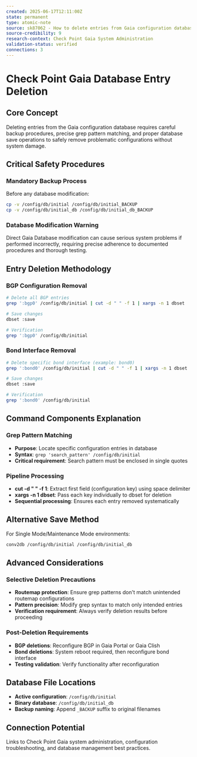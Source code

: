 ```yaml
---
created: 2025-06-17T12:11:00Z
state: permanent
type: atomic-note
source: sk87062 - How to delete entries from Gaia configuration database
source-credibility: 9
research-context: Check Point Gaia System Administration
validation-status: verified
connections: 3
---
```


# Check Point Gaia Database Entry Deletion

## Core Concept
Deleting entries from the Gaia configuration database requires careful backup procedures, precise grep pattern matching, and proper database save operations to safely remove problematic configurations without system damage.

## Critical Safety Procedures

### Mandatory Backup Process
Before any database modification:
```bash
cp -v /config/db/initial /config/db/initial_BACKUP
cp -v /config/db/initial_db /config/db/initial_db_BACKUP
```

### Database Modification Warning
Direct Gaia Database modification can cause serious system problems if performed incorrectly, requiring precise adherence to documented procedures and thorough testing.

## Entry Deletion Methodology

### BGP Configuration Removal
```bash
# Delete all BGP entries
grep ':bgp0' /config/db/initial | cut -d " " -f 1 | xargs -n 1 dbset

# Save changes
dbset :save

# Verification
grep ':bgp0' /config/db/initial
```

### Bond Interface Removal
```bash
# Delete specific bond interface (example: bond0)
grep ':bond0' /config/db/initial | cut -d " " -f 1 | xargs -n 1 dbset

# Save changes
dbset :save

# Verification
grep ':bond0' /config/db/initial
```

## Command Components Explanation

### Grep Pattern Matching
- **Purpose**: Locate specific configuration entries in database
- **Syntax**: `grep 'search_pattern' /config/db/initial`
- **Critical requirement**: Search pattern must be enclosed in single quotes

### Pipeline Processing
- **cut -d " " -f 1**: Extract first field (configuration key) using space delimiter
- **xargs -n 1 dbset**: Pass each key individually to dbset for deletion
- **Sequential processing**: Ensures each entry removed systematically

## Alternative Save Method
For Single Mode/Maintenance Mode environments:
```bash
conv2db /config/db/initial /config/db/initial_db
```

## Advanced Considerations

### Selective Deletion Precautions
- **Routemap protection**: Ensure grep patterns don't match unintended routemap configurations
- **Pattern precision**: Modify grep syntax to match only intended entries
- **Verification requirement**: Always verify deletion results before proceeding

### Post-Deletion Requirements
- **BGP deletions**: Reconfigure BGP in Gaia Portal or Gaia Clish
- **Bond deletions**: System reboot required, then reconfigure bond interface
- **Testing validation**: Verify functionality after reconfiguration

## Database File Locations
- **Active configuration**: `/config/db/initial`
- **Binary database**: `/config/db/initial_db`
- **Backup naming**: Append `_BACKUP` suffix to original filenames

## Connection Potential
Links to Check Point Gaia system administration, configuration troubleshooting, and database management best practices.